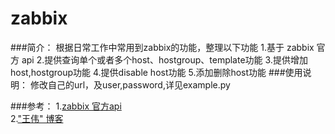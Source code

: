 zabbix
======

###简介：
		根据日常工作中常用到zabbix的功能，整理以下功能
		1.基于 zabbix 官方 api
		2.提供查询单个或者多个host、hostgroup、template功能
		3.提供增加host,hostgroup功能
		4.提供disable host功能
		5.添加删除host功能
###使用说明：
		修改自己的url，及user,password,详见example.py
		
###参考：
1.[zabbix 官方api](https://www.zabbix.com/documentation/2.0/manual/appendix/api/api)</br>
2.["王伟" 博客](http://wangwei007.blog.51cto.com/68019/1249770)
